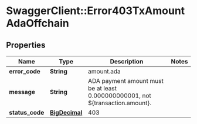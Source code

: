 # SwaggerClient::Error403TxAmountAdaOffchain

## Properties
Name | Type | Description | Notes
------------ | ------------- | ------------- | -------------
**error_code** | **String** | amount.ada | 
**message** | **String** | ADA payment amount must be at least 0.000000000001, not ${transaction.amount}. | 
**status_code** | [**BigDecimal**](BigDecimal.md) | 403 | 

